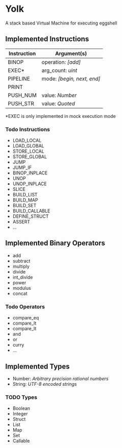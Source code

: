 # Yolk

A stack based Virtual Machine for executing eggshell

## Implemented Instructions

| Instruction | Argument(s) |
| ----------- | --------- |
| BINOP       | operation: *[add]* |
| EXEC*       | arg_count: *uint*   |
| PIPELINE    | mode: *[begin, next, end]* |
| PRINT       |  |
| PUSH_NUM    | value: *Number* |
| PUSH_STR    | value: *Quoted* |

*EXEC is only implemented in mock execution mode

### Todo Instructions

* LOAD_LOCAL
* LOAD_GLOBAL
* STORE_LOCAL
* STORE_GLOBAL
* JUMP
* JUMP_IF
* BINOP_INPLACE
* UNOP
* UNOP_INPLACE
* SLICE
* BUILD_LIST
* BUILD_MAP
* BUILD_SET
* BUILD_CALLABLE
* DEFINE_STRUCT
* ASSERT
* ...

## Implemented Binary Operators

* add
* subtract
* multiply
* divide
* int_divide
* power
* modulus
* concat

### Todo Operators

* compare_eq
* compare_lt
* compare_lt
* and
* or
* curry
* ...

## Implemented Types

* Number: *Arbitrary precision rational numbers*
* String: *UTF-8 encoded strings*

### TODO Types

* Boolean
* Integer
* Struct
* List
* Map
* Set
* Callable